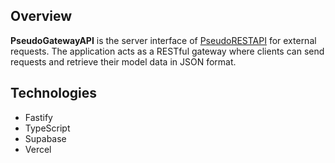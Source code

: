 ## Overview

**PseudoGatewayAPI** is the server interface of [PseudoRESTAPI](https://github.com/netervati/pseudo-rest-api) for external requests. The application acts as a RESTful gateway where clients can send requests and retrieve their model data in JSON format.

## Technologies

- Fastify
- TypeScript
- Supabase
- Vercel
